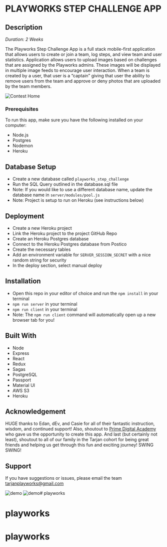 # PLAYWORKS STEP CHALLENGE APP

## Description

_Duration: 2 Weeks_

The Playworks Step Challenge App is a full stack mobile-first application that allows users to create or join a team, log steps, and view team and user statistics. Application allows users to upload images based on challenges that are assigned by the Playworks admins. These images will be displayed in multiple image feeds to encourage user interaction. When a team is created by a user, that user is a “captain” giving that user the ability to remove users from the team and approve or deny photos that are uploaded by the team members.

![Contest Home](./src/images/contesthome.png)


### Prerequisites

To run this app, make sure you have the following installed on your computer:

- Node.js
- Postgres
- Nodemon
- Heroku

## Database Setup


- Create a new database called `playworks_step_challenge`
- Run the SQL Query outlined in the database.sql file
- Note: If you would like to use a different database name, update the database name in `server/modules/pool.js`
- Note: Project is setup to run on Heroku (see instructions below)

## Deployment

- Create a new Heroku project
- Link the Heroku project to the project GitHub Repo
- Create an Heroku Postgres database
- Connect to the Heroku Postgres database from Postico
- Create the necessary tables
- Add an environment variable for `SERVER_SESSION_SECRET` with a nice random string for security
- In the deploy section, select manual deploy

## Installation

- Open this repo in your editor of choice and run the `npm install` in your terminal
- `npm run server` in your terminal
- `npm run client` in your terminal
- Note: The `npm run client` command will automatically open up a new browser tab for you!

## Built With

- Node
- Express
- React
- Redux
- Sagas
- PostgreSQL
- Passport
- Material UI
- AWS S3
- Heroku

## Acknowledgement
HUGE thanks to Edan, dEv, and Casie for all of their fantastic instruction, wisdom, and continued support! Also, shoutout to [Prime Digital Academy](www.primeacademy.io) who gave us the opportunity to create this app. And last (but certainly not least), shoutout to all of our family in the Tarjan cohort for being great friends and helping us get through this fun and exciting journey! SWING SWING!

## Support
If you have suggestions or issues, please email the team [tarjanplayworks@gmail.com](www.google.com)

![demo](./src/images/addsteps.gif)
![demo](./src/images/addphoto.gif)# playworks
# playworks
# playworks

